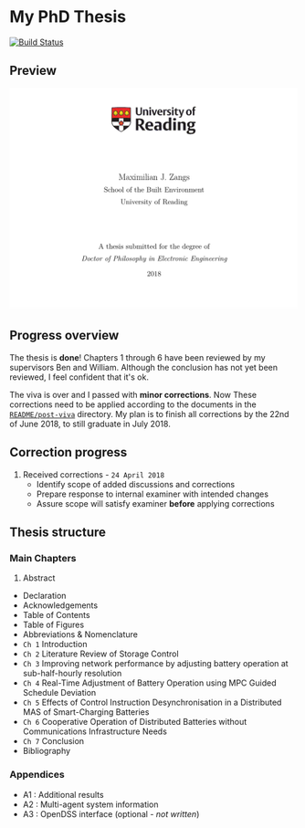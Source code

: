 # My PhD Thesis

[![Build Status](https://travis-ci.com/Muxelmann/phd-thesis.svg?token=7cNEpzpigEcqdnzKv74q&branch=master)](https://travis-ci.com/Muxelmann/phd-thesis)

## Preview

![](https://github.com/Muxelmann/phd-thesis/raw/master/README/cover.png)

## Progress overview

The thesis is **done**! Chapters 1 through 6 have been reviewed by my supervisors Ben and William. Although the conclusion has not yet been reviewed, I feel confident that it's ok.

The viva is over and I passed with **minor corrections**. Now These corrections need to be applied according to the documents in the [`README/post-viva`](https://github.com/Muxelmann/phd-thesis/tree/master/README/post-viva) directory. My plan is to finish all corrections by the 22nd of June 2018, to still graduate in July 2018.

## Correction progress

1. Received corrections - `24 April 2018`
    - Identify scope of added discussions and corrections
    - Prepare response to internal examiner with intended changes
    - Assure scope will satisfy examiner **before** applying corrections

## Thesis structure

### Main Chapters

1. Abstract
- Declaration
- Acknowledgements
- Table of Contents
- Table of Figures
- Abbreviations & Nomenclature
- `Ch 1` Introduction
- `Ch 2` Literature Review of Storage Control
- `Ch 3` Improving network performance by adjusting battery operation at sub-half-hourly resolution
- `Ch 4` Real-Time Adjustment of Battery Operation using MPC Guided Schedule Deviation
- `Ch 5` Effects of Control Instruction Desynchronisation in a Distributed MAS of Smart-Charging Batteries
- `Ch 6` Cooperative Operation of Distributed Batteries without Communications Infrastructure Needs
- `Ch 7` Conclusion
- Bibliography

### Appendices

- A1 : Additional results
- A2 : Multi-agent system information
- A3 : OpenDSS interface (optional - *not written*)
